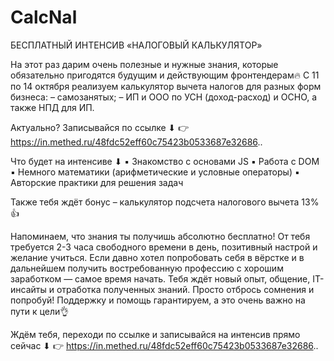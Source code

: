 # CalcNal
БЕСПЛАТНЫЙ ИНТЕНСИВ «НАЛОГОВЫЙ КАЛЬКУЛЯТОР»

На этот раз дарим очень полезные и нужные знания, которые обязательно пригодятся будущим и действующим фронтендерам🔥 С 11 по 14 октября реализуем калькулятор  вычета налогов для разных форм бизнеса:
– самозанятых;
– ИП и ООО по УСН (доход-расход) и ОСНО, а также НПД для ИП.

Актуально? Записывайся по ссылке ⬇
👉 https://in.methed.ru/48fdc52eff60c75423b0533687e32686..

Что будет на интенсиве ⬇
▪ Знакомство с основами JS
▪ Работа с DOM
▪ Немного математики (арифметические и условные операторы)
▪ Авторские практики для решения задач

Также тебя ждёт бонус – калькулятор подсчета налогового вычета 13%👍

Напоминаем, что знания ты получишь абсолютно бесплатно! От тебя требуется 2-3 часа свободного времени в день, позитивный настрой и желание учиться. Если давно хотел попробовать себя в вёрстке и в дальнейшем получить востребованную профессию с хорошим заработком — самое время начать. Тебя ждёт новый опыт, общение,  IT-инсайты и отработка полученных знаний. Просто отбрось сомнения и попробуй! Поддержку и помощь гарантируем, а это очень важно  на пути к цели👌

Ждём тебя, переходи по  ссылке и записывайся на интенсив прямо сейчас ⬇
👉 https://in.methed.ru/48fdc52eff60c75423b0533687e32686..
